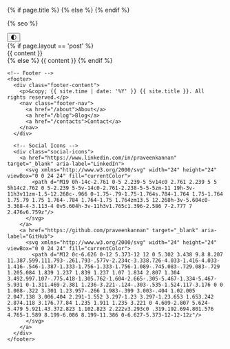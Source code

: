 ---
---

<!DOCTYPE html>
<html lang="en">
<head>
  <meta charset="UTF-8">
  <meta name="viewport" content="width=device-width, initial-scale=1.0">
  
  {% if page.title %}
    <title>{{ page.title }} | {{ site.title }}</title>
  {% else %}
    <title>{{ site.title }}</title>
  {% endif %}
  
  <!-- Typography -->
  <link href="https://fonts.googleapis.com/css2?family=Merriweather:wght@400;700&display=swap" rel="stylesheet">
  
  <!-- Stylesheets -->
  <link rel="stylesheet" href="{{ '/assets/css/main.css' | relative_url }}">
  
  <!-- Favicon -->
  <link rel="icon" type="image/png" href="{{ '/assets/img/favicon.png' | relative_url }}">
  
  <!-- SEO and Metadata -->
  {% seo %}
</head>
<body>
  <!-- Dark Mode Toggle -->
  <button id="dark-mode-toggle" class="dark-mode-toggle" aria-label="Toggle Dark Mode">
    🌓
  </button>

  <div class="container">
    <!-- Main Content -->
    <main>
      {% if page.layout == 'post' %}
        <article>
          {{ content }}
        </article>
      {% else %}
        {{ content }}
      {% endif %}
    </main>

    <!-- Footer -->
    <footer>
      <div class="footer-content">
        <p>&copy; {{ site.time | date: '%Y' }} {{ site.title }}. All rights reserved.</p>
        <nav class="footer-nav">
          <a href="/about">About</a>
          <a href="/blog">Blog</a>
          <a href="/contacts">Contact</a>
        </nav>
      </div>

      <!-- Social Icons -->
      <div class="social-icons">
        <a href="https://www.linkedin.com/in/praveenkannan" target="_blank" aria-label="LinkedIn">
          <svg xmlns="http://www.w3.org/2000/svg" width="24" height="24" viewBox="0 0 24 24" fill="currentColor">
            <path d="M19 0h-14c-2.761 0-5 2.239-5 5v14c0 2.761 2.239 5 5 5h14c2.762 0 5-2.239 5-5v-14c0-2.761-2.238-5-5-5zm-11 19h-3v-11h3v11zm-1.5-12.268c-.966 0-1.75-.79-1.75-1.764s.784-1.764 1.75-1.764 1.75.79 1.75 1.764-.784 1.764-1.75 1.764zm13.5 12.268h-3v-5.604c0-3.368-4-3.113-4 0v5.604h-3v-11h3v1.765c1.396-2.586 7-2.777 7 2.476v6.759z"/>
          </svg>
        </a>
        <a href="https://github.com/praveenkannan" target="_blank" aria-label="GitHub">
          <svg xmlns="http://www.w3.org/2000/svg" width="24" height="24" viewBox="0 0 24 24" fill="currentColor">
            <path d="M12 0c-6.626 0-12 5.373-12 12 0 5.302 3.438 9.8 8.207 11.387.599.111.793-.261.793-.577v-2.234c-3.338.726-4.033-1.416-4.033-1.416-.546-1.387-1.333-1.756-1.333-1.756-1.089-.745.083-.729.083-.729 1.205.084 1.839 1.237 1.839 1.237 1.07 1.834 2.807 1.304 3.492.997.107-.775.418-1.305.762-1.604-2.665-.305-5.467-1.334-5.467-5.931 0-1.311.469-2.381 1.236-3.221-.124-.303-.535-1.524.117-3.176 0 0 1.008-.322 3.301 1.23.957-.266 1.983-.399 3.003-.404 1.02.005 2.047.138 3.006.404 2.291-1.552 3.297-1.23 3.297-1.23.653 1.653.242 2.874.118 3.176.77.84 1.235 1.911 1.235 3.221 0 4.609-2.807 5.624-5.479 5.921.43.372.823 1.102.823 2.222v3.293c0 .319.192.694.801.576 4.765-1.589 8.199-6.086 8.199-11.386 0-6.627-5.373-12-12-12z"/>
          </svg>
        </a>
      </div>
    </footer>
  </div>

  <!-- Dark Mode Script -->
  <script>
    document.addEventListener('DOMContentLoaded', () => {
      const darkModeToggle = document.getElementById('dark-mode-toggle');
      const savedTheme = localStorage.getItem('site-theme');

      // Set initial theme
      if (savedTheme === 'dark') {
        document.body.classList.add('dark-mode');
      }

      // Toggle Dark Mode
      darkModeToggle.addEventListener('click', () => {
        document.body.classList.toggle('dark-mode');
        
        // Save preference
        const isDarkMode = document.body.classList.contains('dark-mode');
        localStorage.setItem('site-theme', isDarkMode ? 'dark' : 'light');
      });
    });
  </script>

  <!-- Optional JavaScript -->
  <script src="{{ '/assets/js/main.js' | relative_url }}"></script>
</body>
</html>
